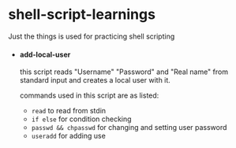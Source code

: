 # shell-script-learnings

Just the things is used for practicing shell scripting

- #### add-local-user

  this script reads "Username" "Password" and "Real name" from standard input and creates a local user with it.

  commands used in this script are as listed: 

  - `read` to read from stdin
  - `if else` for condition checking
  - `passwd && chpasswd` for changing and setting user password
  - `useradd` for adding use


